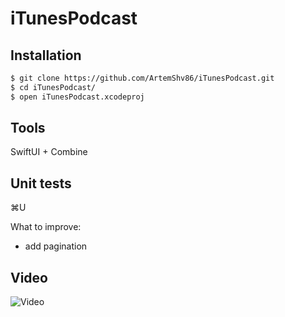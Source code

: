 # iTunesPodcast


## Installation
```bash
$ git clone https://github.com/ArtemShv86/iTunesPodcast.git
$ cd iTunesPodcast/
$ open iTunesPodcast.xcodeproj 
```

## Tools
SwiftUI + Combine

## Unit tests
⌘U

What to improve:
- add pagination

## Video
![Video](https://user-images.githubusercontent.com/25210516/175907026-d8c7597d-4d0d-407f-9184-a6dc27ef78fa.gif)
